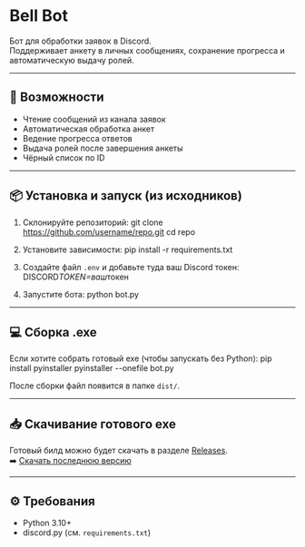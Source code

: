 # Bell Bot

Бот для обработки заявок в Discord.  
Поддерживает анкету в личных сообщениях, сохранение прогресса и автоматическую выдачу ролей.

---

## 🚀 Возможности

- Чтение сообщений из канала заявок
- Автоматическая обработка анкет
- Ведение прогресса ответов
- Выдача ролей после завершения анкеты
- Чёрный список по ID

---

## 📦 Установка и запуск (из исходников)

1. Склонируйте репозиторий:
   git clone https://github.com/username/repo.git
   cd repo

2. Установите зависимости:
   pip install -r requirements.txt

3. Создайте файл `.env` и добавьте туда ваш Discord токен:
   DISCORD*TOKEN=ваш*токен

4. Запустите бота:
   python bot.py

---

## 💻 Сборка .exe

Если хотите собрать готовый exe (чтобы запускать без Python):
pip install pyinstaller
pyinstaller --onefile bot.py

После сборки файл появится в папке `dist/`.

---

## 📥 Скачивание готового exe

Готовый билд можно будет скачать в разделе [Releases](https://github.com/username/repo/releases).  
➡️ [Скачать последнюю версию](https://github.com/username/repo/releases/latest)

---

## ⚙️ Требования

- Python 3.10+
- discord.py (см. `requirements.txt`)
